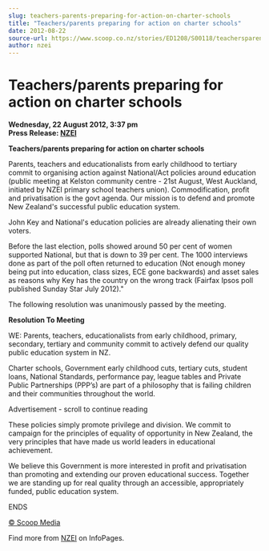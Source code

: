 ```yaml
---
slug: teachers-parents-preparing-for-action-on-charter-schools
title: "Teachers/parents preparing for action on charter schools"
date: 2012-08-22
source-url: https://www.scoop.co.nz/stories/ED1208/S00118/teachersparents-preparing-for-action-on-charter-schools.htm
author: nzei
---
```

Teachers/parents preparing for action on charter schools
========================================================

**Wednesday, 22 August 2012, 3:37 pm**  
**Press Release: [NZEI](https://info.scoop.co.nz/NZEI)**

**Teachers/parents preparing for action on charter schools**

Parents, teachers and educationalists from early childhood to tertiary commit to organising action against National/Act policies around education (public meeting at Kelston community centre - 21st August, West Auckland, initiated by NZEI primary school teachers union). Commodification, profit and privatisation is the govt agenda. Our mission is to defend and promote New Zealand's successful public education system.

John Key and National's education policies are already alienating their own voters.

Before the last election, polls showed around 50 per cent of women supported National, but that is down to 39 per cent. The 1000 interviews done as part of the poll often returned to education (Not enough money being put into education, class sizes, ECE gone backwards) and asset sales as reasons why Key has the country on the wrong track (Fairfax Ipsos poll published Sunday Star July 2012)."

The following resolution was unanimously passed by the meeting.

**Resolution To Meeting**

WE: Parents, teachers, educationalists from early childhood, primary, secondary, tertiary and community commit to actively defend our quality public education system in NZ.

Charter schools, Government early childhood cuts, tertiary cuts, student loans, National Standards, performance pay, league tables and Private Public Partnerships (PPP’s) are part of a philosophy that is failing children and their communities throughout the world.

Advertisement - scroll to continue reading





These policies simply promote privilege and division. We commit to campaign for the principles of equality of opportunity in New Zealand, the very principles that have made us world leaders in educational achievement.

We believe this Government is more interested in profit and privatisation than promoting and extending our proven educational success. Together we are standing up for real quality through an accessible, appropriately funded, public education system.

ENDS

[© Scoop Media](http://www.scoop.co.nz/about/terms.html)

Find more from [NZEI](https://info.scoop.co.nz/NZEI) on InfoPages.